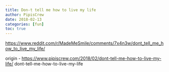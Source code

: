 ```yaml
---
title: Don-t tell me how to live my life
author: PipisCrew
date: 2018-02-13
categories: [fun]
toc: true
---
```


https://www.reddit.com/r/MadeMeSmile/comments/7x4n3w/dont_tell_me_how_to_live_my_life/

origin - https://www.pipiscrew.com/2018/02/dont-tell-me-how-to-live-my-life/ dont-tell-me-how-to-live-my-life